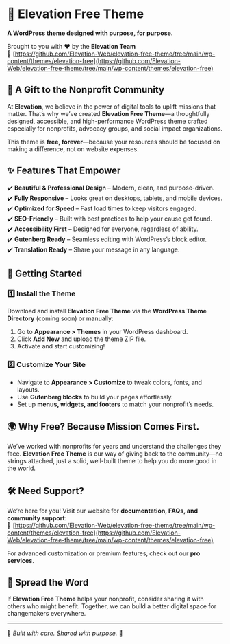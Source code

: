 # 🌱 Elevation Free Theme

**A WordPress theme designed with purpose, for purpose.**

Brought to you with ❤️ by the **Elevation Team**  
🔗 [https://github.com/Elevation-Web/elevation-free-theme/tree/main/wp-content/themes/elevation-free](https://github.com/Elevation-Web/elevation-free-theme/tree/main/wp-content/themes/elevation-free)

## 🎁 A Gift to the Nonprofit Community

At **Elevation**, we believe in the power of digital tools to uplift missions that matter. That’s why we’ve created **Elevation Free Theme**—a thoughtfully designed, accessible, and high-performance WordPress theme crafted especially for nonprofits, advocacy groups, and social impact organizations.

This theme is **free, forever**—because your resources should be focused on making a difference, not on website expenses.

## ✨ Features That Empower

✔️ **Beautiful & Professional Design** – Modern, clean, and purpose-driven.  
✔️ **Fully Responsive** – Looks great on desktops, tablets, and mobile devices.  
✔️ **Optimized for Speed** – Fast load times to keep visitors engaged.  
✔️ **SEO-Friendly** – Built with best practices to help your cause get found.  
✔️ **Accessibility First** – Designed for everyone, regardless of ability.  
✔️ **Gutenberg Ready** – Seamless editing with WordPress’s block editor.  
✔️ **Translation Ready** – Share your message in any language.

## 🚀 Getting Started

### 1️⃣ Install the Theme

Download and install **Elevation Free Theme** via the **WordPress Theme Directory** (coming soon) or manually:

1. Go to **Appearance > Themes** in your WordPress dashboard.
2. Click **Add New** and upload the theme ZIP file.
3. Activate and start customizing!

### 2️⃣ Customize Your Site

- Navigate to **Appearance > Customize** to tweak colors, fonts, and layouts.
- Use **Gutenberg blocks** to build your pages effortlessly.
- Set up **menus, widgets, and footers** to match your nonprofit’s needs.

## 🌍 Why Free? Because Mission Comes First.

We’ve worked with nonprofits for years and understand the challenges they face. **Elevation Free Theme** is our way of giving back to the community—no strings attached, just a solid, well-built theme to help you do more good in the world.

## 🛠️ Need Support?

We’re here for you! Visit our website for **documentation, FAQs, and community support**:  
🔗 [https://github.com/Elevation-Web/elevation-free-theme/tree/main/wp-content/themes/elevation-free](https://github.com/Elevation-Web/elevation-free-theme/tree/main/wp-content/themes/elevation-free)

For advanced customization or premium features, check out our **pro services**.

## 💙 Spread the Word

If **Elevation Free Theme** helps your nonprofit, consider sharing it with others who might benefit. Together, we can build a better digital space for changemakers everywhere.

---

🌟 _Built with care. Shared with purpose._ 🌟
